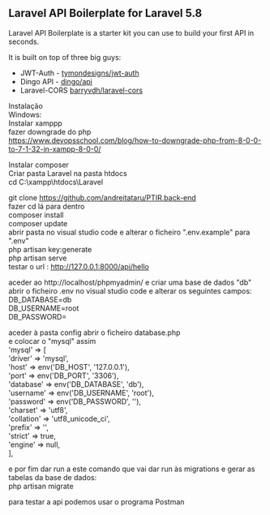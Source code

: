 ## Laravel API Boilerplate for Laravel 5.8

Laravel API Boilerplate is a starter kit you can use to build your first API in seconds.

It is built on top of three big guys:

* JWT-Auth - [tymondesigns/jwt-auth](https://github.com/tymondesigns/jwt-auth)
* Dingo API - [dingo/api](https://github.com/dingo/api)
* Laravel-CORS [barryvdh/laravel-cors](http://github.com/barryvdh/laravel-cors)


Instalação <br />
Windows: <br />
Instalar xamppp <br />
fazer downgrade do php <br />
https://www.devopsschool.com/blog/how-to-downgrade-php-from-8-0-0-to-7-1-32-in-xampp-8-0-0/ <br />

Instalar composer <br />
Criar pasta Laravel na pasta htdocs <br />
cd C:\xampp\htdocs\Laravel <br />

git clone https://github.com/andreitataru/PTIR.back-end <br />
fazer cd lá para dentro <br />
composer install <br />
composer update <br />
abrir pasta no visual studio code e alterar o ficheiro ".env.example" para ".env" <br />
php artisan key:generate <br />
php artisan serve <br />
testar o url : http://127.0.0.1:8000/api/hello <br />

aceder ao http://localhost/phpmyadmin/ e criar uma base de dados "db" <br />
abrir o ficheiro .env no visual studio code e alterar os seguintes campos: <br />
DB_DATABASE=db <br />
DB_USERNAME=root <br />
DB_PASSWORD= <br />

aceder à pasta config abrir o ficheiro database.php <br />
e colocar o "mysql" assim <br />
        'mysql' => [ <br />
            'driver' => 'mysql', <br />
            'host' => env('DB_HOST', '127.0.0.1'), <br />
            'port' => env('DB_PORT', '3306'), <br />
            'database' => env('DB_DATABASE', 'db'), <br />
            'username' => env('DB_USERNAME', 'root'), <br />
            'password' => env('DB_PASSWORD', ''), <br />
            'charset' => 'utf8', <br />
            'collation' => 'utf8_unicode_ci', <br />
            'prefix' => '', <br />
            'strict' => true, <br />
            'engine' => null, <br />
        ], <br />

e por fim dar run a este comando que vai dar run às migrations e gerar as tabelas da base de dados: <br />
php artisan migrate <br />

para testar a api podemos usar o programa Postman <br />

